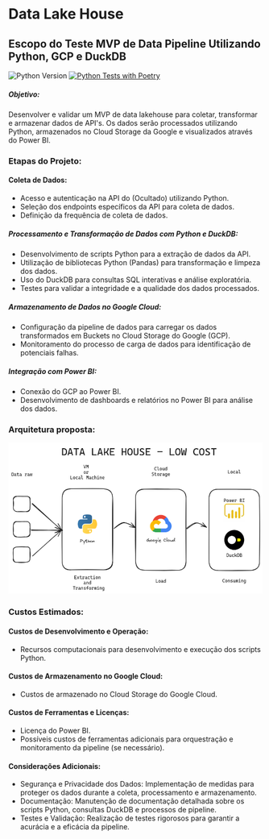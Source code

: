 # Data Lake House

## Escopo do Teste MVP de Data Pipeline Utilizando Python, GCP e DuckDB
![Python Version](https://img.shields.io/badge/Python-3.11.6-blue)
[![Python Tests with Poetry](https://github.com/marcelopborges/datalakehouse_lowcost/actions/workflows/python-app.yml/badge.svg?branch=main)](https://github.com/marcelopborges/datalakehouse_lowcost/actions/workflows/python-app.yml)

##### Objetivo:

Desenvolver e validar um MVP de data lakehouse para coletar, transformar e armazenar dados de API's. Os dados serão
processados utilizando Python, armazenados no Cloud Storage da Google e visualizados através do Power BI.

### Etapas do Projeto:

#### Coleta de Dados:

* Acesso e autenticação na API do (Ocultado) utilizando Python.
* Seleção dos endpoints específicos da API para coleta de dados.
* Definição da frequência de coleta de dados.

##### Processamento e Transformação de Dados com Python e DuckDB:

* Desenvolvimento de scripts Python para a extração de dados da API.
* Utilização de bibliotecas Python (Pandas) para transformação e limpeza dos dados.
* Uso do DuckDB para consultas SQL interativas e análise exploratória.
* Testes para validar a integridade e a qualidade dos dados processados.

##### Armazenamento de Dados no Google Cloud:

* Configuração da pipeline de dados para carregar os dados transformados em Buckets no Cloud Storage do Google (GCP).
* Monitoramento do processo de carga de dados para identificação de potenciais falhas.

##### Integração com Power BI:

* Conexão do GCP ao Power BI.
* Desenvolvimento de dashboards e relatórios no Power BI para análise dos dados.

### Arquitetura proposta:
![img_3.png](img_3.png)
### Custos Estimados:

#### Custos de Desenvolvimento e Operação:

* Recursos computacionais para desenvolvimento e execução dos scripts Python.

#### Custos de Armazenamento no Google Cloud:

* Custos de armazenado no Cloud Storage do Google Cloud.

#### Custos de Ferramentas e Licenças:

* Licença do Power BI.
* Possíveis custos de ferramentas adicionais para orquestração e monitoramento da pipeline (se necessário).

#### Considerações Adicionais:

* Segurança e Privacidade dos Dados: Implementação de medidas para proteger os dados durante a coleta, processamento e armazenamento.
* Documentação: Manutenção de documentação detalhada sobre os scripts Python, consultas DuckDB e processos de pipeline.
* Testes e Validação: Realização de testes rigorosos para garantir a acurácia e a eficácia da pipeline.
